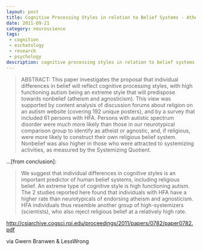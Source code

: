 ```yaml
---
layout: post
title: Cognitive Processing Styles in relation to Belief Systems - Atheism and Autism
date: 2011-09-21
category: neuroscience
tags:
 - cognition
 - eschatology
 - research
 - psychology
description: cognitive processing styles in relation to belief systems
---
```


<blockquote>
<p>ABSTRACT: This paper investigates the proposal that individual differences in belief will reflect cognitive processing styles, with high functioning autism being an extreme style that will predispose towards nonbelief (atheism and agnosticism). This view was supported by content analysis of discussion forums about religion on an autism website (covering 192 unique posters), and by a survey that included 61 persons with HFA. Persons with autistic spectrum disorder were much more likely than those in our neurotypical comparison group to identify as atheist or agnostic, and, if religious, were more likely to construct their own religious belief system. Nonbelief was also higher in those who were attracted to systemizing activities, as measured by the Systemizing Quotient.</p>
</blockquote>
<p>...[from conclusion]:</p>
<blockquote>
<p>We suggest that individual differences in cognitive styles is an important predictor of human belief systems, including religious belief. An extreme type of cognitive style is high functioning autism. The 2 studies reported here found that individuals with HFA have a higher rate than neurotypicals of endorsing atheism and agnosticism. HFA individuals thus resemble another group of high-systemizers (scientists), who also reject religious belief at a relatively high rate.</p>
</blockquote>
<p><a href="http://csjarchive.cogsci.rpi.edu/proceedings/2011/papers/0782/paper0782.pdf">http://csjarchive.cogsci.rpi.edu/proceedings/2011/papers/0782/paper0782.pdf</a></p>
<p>via Gwern Branwen &amp; LessWrong</p>
